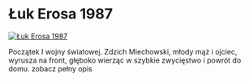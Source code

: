 Łuk Erosa 1987 
=============
[![Łuk Erosa 1987 ](http://vidos.pl/images/player.gif)](http://vidos.pl/uk-erosa-1987)

 Początek I wojny światowej. Zdzich Miechowski, młody mąż i ojciec, wyrusza na front, głęboko wierząc w szybkie zwycięstwo i powrót do domu. zobacz pełny opis
